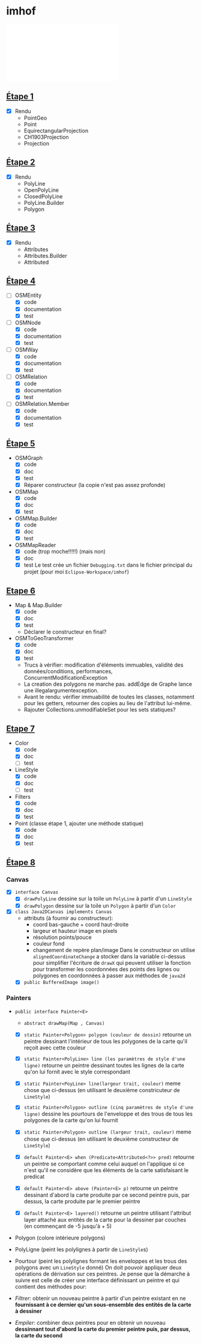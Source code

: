 # imhof
![Comment rédiger de la javadoc?](./Javadoc_Guidelines/javadocGuidelines.md)
## [Étape 1](http://cs108.epfl.ch/p01_points.html)
- [x] Rendu
	- PointGeo
	- Point
	- EquirectangularProjection
	- CH1903Projection
	- Projection

## [Étape 2](http://cs108.epfl.ch/p02_geometry.html)
- [x] Rendu
	- PolyLine
	- OpenPolyLine
	- ClosedPolyLine
	- PolyLine.Builder
	- Polygon

## [Étape 3](http://cs108.epfl.ch/p03_attributes.html)
- [x] Rendu
	- Attributes
	- Attributes.Builder
	- Attributed

## [Étape 4](http://cs108.epfl.ch/p04_osm-entities.html)
- [ ] OSMEntity
    - [x] code
    - [x] documentation
    - [x] test
- [ ] OSMNode
    - [x] code
    - [x] documentation
    - [x] test
- [ ] OSMWay
    - [x] code
    - [x] documentation
    - [x] test
- [ ] OSMRelation
    - [x] code
    - [x] documentation
    - [x] test
- [ ] OSMRelation.Member
    - [x] code
    - [x] documentation
    - [x] test

## [Étape 5](http://cs108.epfl.ch/p05_osm-reading.html)
- OSMGraph
	- [x] code
	- [x] doc
	- [x] test
	- [x] Réparer constructeur (la copie n'est pas assez profonde)
- OSMMap
	- [x] code
	- [x] doc
	- [x] test
- OSMMap.Builder
	- [x] code
	- [x] doc
	- [x] test
- OSMMapReader
	- [x] code (trop moche!!!!!) (mais non)
	- [x] doc
	- [x] test
		Le test crée un fichier `Debugging.txt` dans le fichier principal du projet (pour moi `Eclipse-Workspace/imhof`)

## [Etape 6](http://cs108.epfl.ch/p06_osm-to-geo.html)
- Map & Map.Builder
	- [x] code
	- [x] doc
	- [x] test
	- Déclarer le constructeur en final?
- OSMToGeoTransformer
	- [x] code
	- [x] doc
	- [x] test
	- Trucs à vérifier: modification d'éléments immuables, validité des données/conditions, performances, ConcurrentModificationException
	- La creation des polygons ne marche pas. addEdge de Graphe lance une illegalargumentexception.
	- Avant le rendu: vérifier immuabilité de toutes les classes, notamment pour les getters, retourner des copies au lieu de l'attribut lui-même.
	- Rajouter Collections.unmodifiableSet pour les sets statiques?

## [Etape 7](http://cs108.epfl.ch/p07_drawing-style.html)
- Color
	- [x] code
	- [x] doc
	- [ ] test
- LineStyle
	- [x] code
	- [x] doc
	- [ ] test
- Filters
	- [x] code
	- [x] doc
	- [x] test

- Point (classe étape 1, ajouter une méthode statique)
	- [x] code
	- [x] doc
	- [x] test

## [Étape 8](http://cs108.epfl.ch/p08_canvas-painters.html)
### Canvas
- [x] `interface Canvas`
    - [x] `drawPolyLine` dessine sur la toile un `PolyLine` à partir d'un `LineStyle`
    - [x] `drawPolygon` dessine sur la toile un `Polygon` à partir d'un `Color`
- [x] `class Java2DCanvas implements Canvas`
    - attributs (à fournir au constructeur):
        - coord bas-gauche + coord haut-droite
        - largeur et hauteur image en pixels
        - résolution points/pouce
        - couleur fond
        - changement de repère plan/image
    Dans le constructeur on utilise `alignedCoordinateChange` a stocker dans la variable ci-dessus pour simplifier l'écriture de `drawX` qui peuvent utiliser la fonction pour transformer les coordonnées des points des lignes ou polygones en coordonnées à passer aux méthodes de `java2d`
    - [x] `public BufferedImage image()`

### Painters
- `public interface Painter<E>`

    - `abstract drawMap(Map , Canvas)`

    - [x] `static Painter<Polygon> polygon (couleur de dessin)` retourne un peintre dessinant l'intérieur de tous les polygones de la carte qu'il reçoit avec cette couleur

    - [x] `static Painter<PolyLine> line (les paramètres de style d'une ligne)` retourne un peintre dessinant toutes les lignes de la carte qu'on lui fornit avec le style correspondant

    - [x] `static Painter<PoyLine> line(largeur trait, couleur)` meme chose que ci-dessus (en utilisant le deuxième constricuteur de `LineStyle`)

    - [x] `static Painter<Polygon> outline (cinq paramètres de style d'une ligne)` dessine les pourtours de l'enveloppe et des trous de tous les polygones de la carte qu'on lui fournit

    - [x] `static Painter<Polygon> outline (largeur trait, couleur)` meme chose que ci-dessus (en utilisant le deuxième constructeur de `LineStyle`)

    - [x] `default Painter<E> when (Predicate<Attributed<?>> pred)` retourne un peintre se comportant comme celui auquel on l'applique si ce n'est qu'il ne considère que les éléments de la carte satisfaisant le predicat

    - [x] `default Painter<E> above (Painter<E> p)` retourne un peintre dessinant d'abord la carte produite par ce second peintre puis, par dessus, la carte produite par le premier peintre

    - [x] `default Painter<E> layered()` retourne un peintre utilisant l'attribut layer attaché aux entités de la carte pour la dessiner par couches (en commençant de -5 jusqu'à + 5)

- Polygon (colore intérieure polygons)
- PolyLigne (peint les polylignes à partir de `LineStyle`s)
- Pourtour (peint les polylignes formant les enveloppes et les trous des polygons avec un `LineStyle` donné)
On doit pouvoir appliquer deux opérations de dérivation sur ces peintres. Je pense que la démarche à suivre est celle de créer une interface définissant un peintre et qui contient des méthodes pour:
- *Filtrer*: obtenir un nouveau peintre à partir d'un peintre existant en ne **fournissant à ce dernier qu'un sous-ensemble des entités de la carte à dessiner**
- *Empiler*: combiner deux peintres pour en obtenir un nouveau **dessinnant tout d'abord la carte du premier peintre puis, par dessus, la carte du second**



